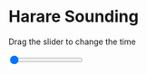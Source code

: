 <h1>Harare Sounding</h1>
<p>Drag the slider to change the time</p>

<div class="slidecontainer">
<input oninput='setImage(this)' class="slider" type="range" min="0" max="4" value="0" step="1" />
<img id='img'/>
</div>

<script>
var img = document.getElementById('img');
var img_array = ['/assets/images/skwt/skd_harare_wrfout_d01_2020-04-29_12:00:00.png',
'/assets/images/skwt/skd_harare_wrfout_d01_2020-04-29_18:00:00.png',
'/assets/images/skwt/skd_harare_wrfout_d01_2020-04-30_00:00:00.png',
'/assets/images/skwt/skd_harare_wrfout_d01_2020-04-30_06:00:00.png',];
function setImage(obj)
{
        var value = obj.value;
        img.src = img_array[value];

}
</script>
